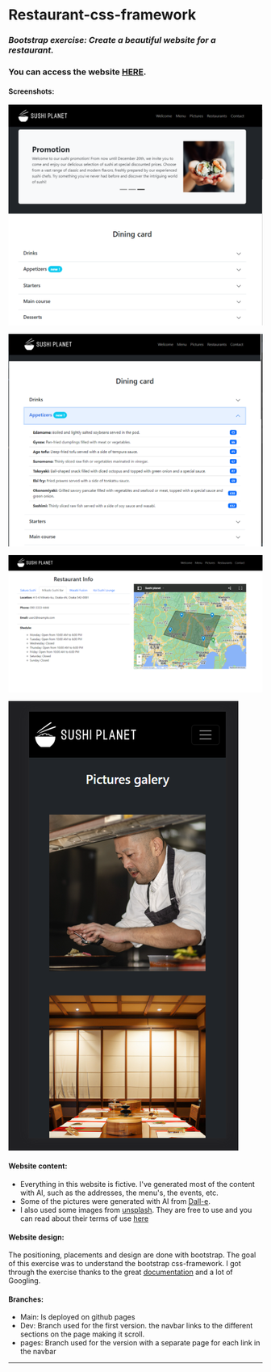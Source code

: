 # **Restaurant-css-framework**
### *Bootstrap exercise: Create a beautiful website for a restaurant.*
### You can access the website **[HERE](https://buidlor.github.io/Sushi-Planet/)**.

#### Screenshots: 
![screenshot1](/screenshot1.PNG)


![screenshot2](/screenshot2.PNG)


![screenshot3](/screenshot3.PNG)


![screenshot4](/screenshot4.PNG)


#### Website content:
- Everything in this website is fictive. I've generated most of the content with AI, such as the addresses, the menu's, the events, etc.
- Some of the pictures were generated with AI from [Dall-e](https://openai.com/dall-e-2/).
- I also used some images from [unsplash](https://unsplash.com/). They are free to use and you can read about their terms of use [here](https://unsplash.com/license) 

#### Website design:
The positioning, placements and design are done with bootstrap. The goal of this exercise was to understand the bootstrap css-framework.
I got through the exercise thanks to the great [documentation](https://getbootstrap.com/docs/5.2/getting-started/introduction/) and a lot of Googling.

#### Branches:
- Main: Is deployed on github pages
- Dev: Branch used for the first version. the navbar links to the different sections on the page making it scroll.
- pages: Branch used for the version with a separate page for each link in the navbar

--- 
